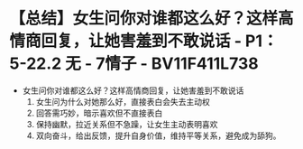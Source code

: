 # 【总结】女生问你对谁都这么好？这样高情商回复，让她害羞到不敢说话 - P1：5-22.2 无 - 7情子 - BV11F411L738

-   女生问你对谁都这么好？这样高情商回复，让她害羞到不敢说话
    1.  女生问为什么对她那么好，直接表白会失去主动权
    2.  回答需巧妙，暗示喜欢但不直接表白
    3.  保持幽默，拉近关系但不急躁，让女生主动表明喜欢
    4.  双向奋斗，给出反馈，提升自身价值，维持平等关系，避免成为舔狗。